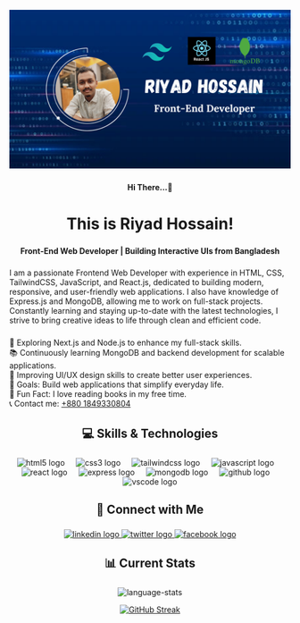 ![logo](https://github.com/riyadhossain565/riyadhossain565/blob/main/git-banner-1.png)

###

<h4 align="center">Hi There...👋</h4>

###

<h1 align="center">This is Riyad Hossain!</h1>

###

<h4 align="center">Front-End Web Developer | Building Interactive UIs from Bangladesh</h4>

###

<p align="left">I am a passionate Frontend Web Developer with experience in HTML, CSS, TailwindCSS, JavaScript, and React.js, dedicated to building modern, responsive, and user-friendly web applications. I also have knowledge of Express.js and MongoDB, allowing me to work on full-stack projects. Constantly learning and staying up-to-date with the latest technologies, I strive to bring creative ideas to life through clean and efficient code.</p>

###

<p align="left">🚀 Exploring Next.js and Node.js to enhance my full-stack skills.<br>📚 Continuously learning MongoDB and backend development for scalable applications.<br>🔧 Improving UI/UX design skills to create better user experiences.<br>🎯 Goals: Build web applications that simplify everyday life.<br>🎲 Fun Fact: I love reading books in my free time.<br>📞 Contact me: <a href="tel:+8801849330804">+880 1849330804</a>
</p>

###

<h2 align="center">💻 Skills & Technologies</h2>

###

<div align="center">
  <img src="https://cdn.jsdelivr.net/gh/devicons/devicon/icons/html5/html5-original.svg" height="40" alt="html5 logo"  />
  <img width="12" />
  <img src="https://cdn.jsdelivr.net/gh/devicons/devicon/icons/css3/css3-original.svg" height="40" alt="css3 logo"  />
  <img width="12" />
  <img src="https://cdn.simpleicons.org/tailwindcss/06B6D4" height="40" alt="tailwindcss logo"  />
  <img width="12" />
  <img src="https://cdn.jsdelivr.net/gh/devicons/devicon/icons/javascript/javascript-original.svg" height="40" alt="javascript logo"  />
  <img width="12" />
  <img src="https://cdn.jsdelivr.net/gh/devicons/devicon/icons/react/react-original.svg" height="40" alt="react logo"  />
  <img width="12" />
  <img src="https://skillicons.dev/icons?i=express" height="40" alt="express logo"  />
  <img width="12" />
  <img src="https://cdn.jsdelivr.net/gh/devicons/devicon/icons/mongodb/mongodb-original.svg" height="40" alt="mongodb logo"  />
  <img width="12" />
  <img src="https://skillicons.dev/icons?i=github" height="40" alt="github logo"  />
  <img width="12" />
  <img src="https://cdn.jsdelivr.net/gh/devicons/devicon/icons/vscode/vscode-original.svg" height="40" alt="vscode logo"  />
</div>

###

<h2 align="center">📩 Connect with Me</h2>

###

<div align="center">
  <a href="https://www.linkedin.com/in/riyad-hossain-996515164/" target="_blank">
    <img src="https://raw.githubusercontent.com/maurodesouza/profile-readme-generator/master/src/assets/icons/social/linkedin/default.svg" width="52" height="40" alt="linkedin logo"  />
  </a>
  <a href="https://x.com/Riadhos58623033" target="_blank">
    <img src="https://raw.githubusercontent.com/maurodesouza/profile-readme-generator/master/src/assets/icons/social/twitter/default.svg" width="52" height="40" alt="twitter logo"  />
  </a>
  <a href="https://www.facebook.com/riad.hossain.01/" target="_blank">
    <img src="https://raw.githubusercontent.com/maurodesouza/profile-readme-generator/master/src/assets/icons/social/facebook/default.svg" width="52" height="40" alt="facebook logo"  />
  </a>
</div>

###

<h2 align="center">📊 Current Stats</h2>

###

<div align="center">
  <p>
    <img src="https://github-readme-stats.vercel.app/api/top-langs?username=riyadhossain565&show_icons=true&locale=en&layout=compact" alt="language-stats" />
  </p>
  <a href="https://git.io/streak-stats">
    <img src="https://nirzak-streak-stats.vercel.app?user=riyadhossain565&theme=dark" alt="GitHub Streak" />
  </a>
</div>

